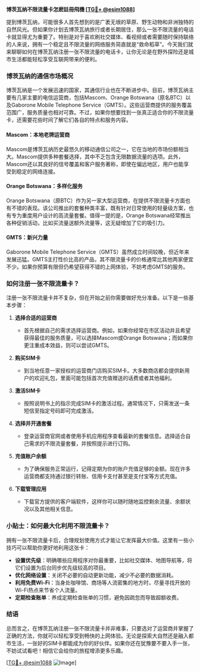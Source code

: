 **博茨瓦纳不限流量卡怎麽註冊飛機 [[TG💪+ @esim1088](https://t.me/s/esim1088)]**

提到博茨瓦纳，可能很多人首先想到的是广袤无垠的草原、野生动物和非洲独特的自然风光。但如果你计划去博茨瓦纳旅行或者长期居住，那么一张不限流量的电话卡就显得尤为重要了。特别是对于喜欢刷社交媒体、看视频或者需要随时保持联络的人来说，拥有一个稳定且不限流量的网络服务简直就是“救命稻草”。今天我们就来聊聊如何在博茨瓦纳注册一张不限流量的电话卡，让你无论是在野外探险还是城市生活都能轻松享受互联网带来的便利。

### 博茨瓦纳的通信市场概况

博茨瓦纳是一个发展迅速的国家，其通信行业也在不断进步中。目前，博茨瓦纳主要有几家主要的电信运营商，包括Mascom、Orange Botswana（原名BTC）以及Gaborone Mobile Telephone Service（GMTS）。这些运营商提供的服务覆盖范围广，服务质量也相对可靠。不过，如果你想要找到一张真正适合你的不限流量卡，还需要花些时间了解它们各自的特点和服务内容。

#### Mascom：本地老牌运营商
Mascom是博茨瓦纳历史最悠久的移动通信公司之一，它在当地的市场份额相当大。Mascom提供多种套餐选择，其中不乏包含无限数据流量的选项。此外，Mascom还以其良好的信号覆盖和客户服务著称，即使在偏远地区，用户也能享受到稳定的网络连接。

#### Orange Botswana：多样化服务
Orange Botswana（原BTC）作为另一家大型运营商，在提供不限流量卡方面也有不错的表现。该公司推出的套餐种类丰富，既有针对日常使用的轻量级方案，也有专为重度用户设计的高流量套餐。值得一提的是，Orange Botswana经常推出各种促销活动，比如买流量送额外流量等，这无疑增加了它的吸引力。

#### GMTS：新兴力量
Gaborone Mobile Telephone Service（GMTS）虽然成立时间较晚，但近年来发展迅猛。GMTS主打性价比高的产品，其不限流量卡的价格通常比其他两家便宜不少。如果你预算有限但仍希望获得不错的上网体验，不妨考虑GMTS的服务。

### 如何注册一张不限流量卡？

注册一张不限流量卡并不复杂，但在开始之前你需要做好充分准备。以下是一些基本步骤：

1. **选择合适的运营商**
   - 首先根据自己的需求选择运营商。例如，如果你经常在市区活动并且希望获得最佳的服务质量，可以选择Mascom或Orange Botswana；而如果你更注重成本效益，则可以尝试GMTS。

2. **购买SIM卡**
   - 到当地任意一家授权的运营商门店购买SIM卡。大多数商店都会提供新用户的欢迎礼包，里面可能包括首次充值赠送的话费或者其他福利。
   
3. **激活SIM卡**
   - 按照说明书上的指示完成SIM卡的激活过程。通常情况下，只需发送一条短信至指定号码即可完成激活。

4. **选择并开通套餐**
   - 登录运营商官网或者使用手机应用程序查看最新的套餐信息。选择适合自己需求的不限流量套餐，并按照提示进行订购。

5. **充值账户余额**
   - 为了确保服务正常运行，记得定期为你的账户充值足够的金额。现在许多运营商都支持通过银行转账、信用卡支付甚至是支付宝等方式充值。

6. **下载管理应用**
   - 下载官方提供的客户端软件，这样你可以随时随地监控剩余流量、余额状况以及其他相关信息。

### 小贴士：如何最大化利用不限流量卡？

拥有一张不限流量卡后，合理规划使用方式才能让它发挥最大价值。这里有一些小技巧可以帮助你更好地利用这张卡：

- **设置优先级**：明确哪些应用程序对你最重要，比如社交媒体、地图导航等，将它们设置为后台同步优先级较高的项目。
- **优化网络设置**：关闭不必要的自动更新功能，减少不必要的数据消耗。
- **利用免费Wi-Fi**：当身处咖啡馆、商场等人流密集的地方时，尽量寻找开放的Wi-Fi热点来节省个人流量。
- **定期检查账单**：养成定期检查账单的习惯，避免因疏忽而导致超额收费。

### 结语

总而言之，在博茨瓦纳注册一张不限流量卡并非难事，只要选对了运营商并掌握了正确的方法，你就可以轻松享受到畅快的上网体验。无论是探索大自然还是融入都市生活，一张好的SIM卡都能成为你的好伙伴。如果你还在犹豫要不要入手一张，不妨试试看吧！相信它会给你的旅程增添更多乐趣。

[[TG💪+ @esim1088](https://t.me/s/esim1088) ![Image](https://i.postimg.cc/4NQfJmqS/Snipaste-2025-05-13-00-14-12.png)]